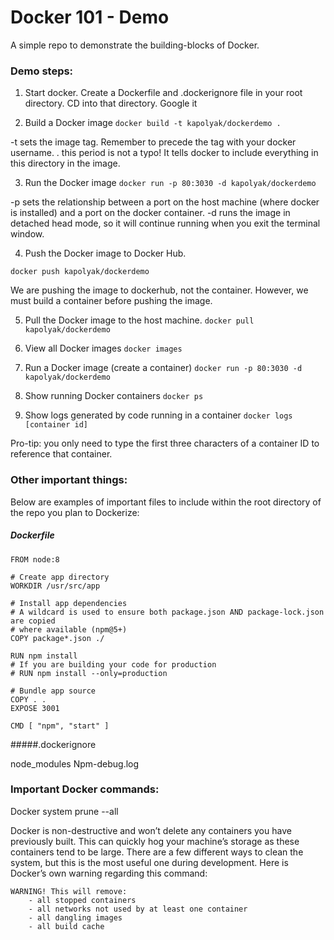 # Docker 101 - Demo

A simple repo to demonstrate the building-blocks of Docker.

### Demo steps:

1. Start docker. Create a Dockerfile and .dockerignore file in your root directory. CD into that directory.
Google it

2. Build a Docker image
```docker build -t kapolyak/dockerdemo .```

-t sets the image tag. Remember to precede the tag with your docker username. 
. this period is not a typo! It tells docker to include everything in this directory in the image. 

3. Run the Docker image
```docker run -p 80:3030 -d kapolyak/dockerdemo```

-p sets the relationship between a port on the host machine (where docker is installed) and a port on the docker container. 
-d runs the image in detached head mode, so it will continue running when you exit the terminal window.

4. Push the Docker image to Docker Hub.
```
docker push kapolyak/dockerdemo
```

We are pushing the image to dockerhub, not the container. However, we must build a container before pushing the image. 


5. Pull the Docker image to the host machine.
```docker pull kapolyak/dockerdemo```

6. View all Docker images 
```docker images```

7. Run a Docker image (create a container)
```docker run -p 80:3030 -d kapolyak/dockerdemo```

8. Show running Docker containers
```docker ps```

9. Show logs generated by code running in a container
```docker logs [container id]```

Pro-tip: you only need to type the first three characters of a container ID to reference that container. 

### Other important things:

Below are examples of important files to include within the root directory of the repo you plan to Dockerize:

##### Dockerfile

```
FROM node:8

# Create app directory
WORKDIR /usr/src/app

# Install app dependencies
# A wildcard is used to ensure both package.json AND package-lock.json are copied
# where available (npm@5+)
COPY package*.json ./

RUN npm install
# If you are building your code for production
# RUN npm install --only=production

# Bundle app source
COPY . .
EXPOSE 3001

CMD [ "npm", "start" ]
```

#####.dockerignore

node_modules
Npm-debug.log

### Important Docker commands:

Docker system prune --all

Docker is non-destructive and won’t delete any containers you have previously built. This can quickly hog your machine’s storage as these containers tend to be large. There are a few different ways to clean the system, but this is the most useful one during development. Here is Docker’s own warning regarding this command:

	WARNING! This will remove:
		- all stopped containers
		- all networks not used by at least one container
		- all dangling images
		- all build cache
